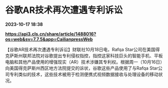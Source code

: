 # 谷歌AR技术再次遭遇专利诉讼

**2023-10-17 18:38**

**https://api3.cls.cn/share/article/1488016?os=web&sv=7.7.5&app=CailianpressWeb**

【谷歌AR技术再次遭遇专利诉讼】财联社10月18日电，Rafqa Star公司在美国得克萨斯州联邦法院对谷歌提出专利侵权指控，指控这家科技巨头的智能手机、平板电脑和其他产品使用的增强现实（AR）技术涉嫌其专利权。根据周一（10月16日）向美国得克萨斯州西区地方法院提交的诉状，谷歌这些产品使用了与Rafqa Star公司专利类似的技术，这些技术被用于检测便携式视频数据接收与处理设备的移动状况。